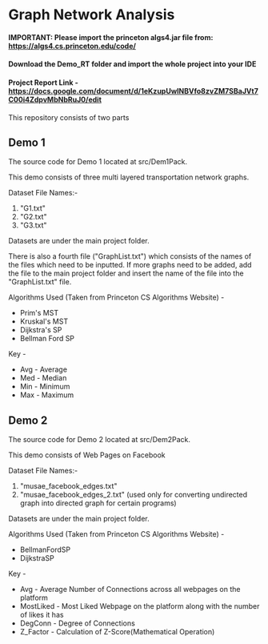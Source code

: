 # Graph Network Analysis

#### IMPORTANT: Please import the princeton algs4.jar file from: https://algs4.cs.princeton.edu/code/ <br>
#### Download the Demo_RT folder and import the whole project into your IDE <br>

#### Project Report Link - https://docs.google.com/document/d/1eKzupUwlNBVfo8zvZM7SBaJVt7C00i4ZdpvMbNbRuJ0/edit <br>

This repository consists of two parts

## Demo 1 

The source code for Demo 1 located at src/Dem1Pack.

This demo consists of three multi layered transportation network graphs.  <br>

Dataset File Names:- <br>
1. "G1.txt"
2. "G2.txt"
3. "G3.txt" <br>

Datasets are under the main project folder.

There is also a fourth file ("GraphList.txt") which consists of the names of the files which need to be inputted.
If more graphs need to be added, add the file to the main project folder and insert the name of 
the file into the "GraphList.txt" file.

Algorithms Used (Taken from Princeton CS Algorithms Website) - 
- Prim's MST
- Kruskal's MST
- Dijkstra's SP
- Bellman Ford SP

Key - 
- Avg - Average
- Med - Median
- Min - Minimum
- Max - Maximum


## Demo 2

The source code for Demo 2 located at src/Dem2Pack.

This demo consists of Web Pages on Facebook  <br>

Dataset File Names:- <br> 
1. "musae_facebook_edges.txt"
2. "musae_facebook_edges_2.txt" (used only for converting undirected graph into directed graph for certain programs)

Datasets are under the main project folder.

Algorithms Used (Taken from Princeton CS Algorithms Website) - 
- BellmanFordSP
- DijkstraSP


Key -
- Avg - Average Number of Connections across all webpages on the platform <br>
- MostLiked - Most Liked Webpage on the platform along with the number of likes it has <br>
- DegConn - Degree of Connections
- Z_Factor - Calculation of Z-Score(Mathematical Operation)





